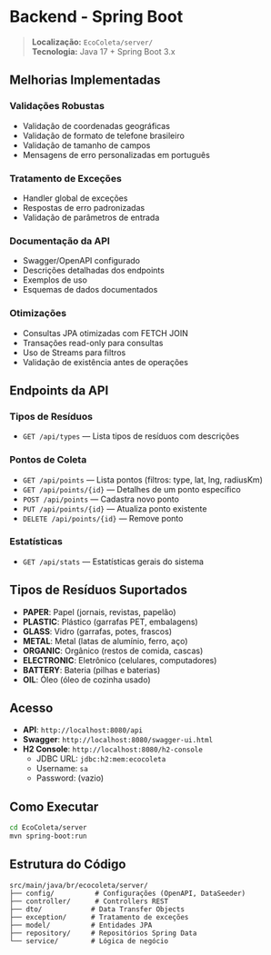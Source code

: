 # Backend - Spring Boot

> **Localização:** `EcoColeta/server/`  
> **Tecnologia:** Java 17 + Spring Boot 3.x

## Melhorias Implementadas

### Validações Robustas
- Validação de coordenadas geográficas
- Validação de formato de telefone brasileiro
- Validação de tamanho de campos
- Mensagens de erro personalizadas em português

### Tratamento de Exceções
- Handler global de exceções
- Respostas de erro padronizadas
- Validação de parâmetros de entrada

### Documentação da API
- Swagger/OpenAPI configurado
- Descrições detalhadas dos endpoints
- Exemplos de uso
- Esquemas de dados documentados

### Otimizações
- Consultas JPA otimizadas com FETCH JOIN
- Transações read-only para consultas
- Uso de Streams para filtros
- Validação de existência antes de operações

## Endpoints da API

### Tipos de Resíduos
- `GET /api/types` — Lista tipos de resíduos com descrições

### Pontos de Coleta
- `GET /api/points` — Lista pontos (filtros: type, lat, lng, radiusKm)
- `GET /api/points/{id}` — Detalhes de um ponto específico
- `POST /api/points` — Cadastra novo ponto
- `PUT /api/points/{id}` — Atualiza ponto existente
- `DELETE /api/points/{id}` — Remove ponto

### Estatísticas
- `GET /api/stats` — Estatísticas gerais do sistema

## Tipos de Resíduos Suportados
- **PAPER**: Papel (jornais, revistas, papelão)
- **PLASTIC**: Plástico (garrafas PET, embalagens)
- **GLASS**: Vidro (garrafas, potes, frascos)
- **METAL**: Metal (latas de alumínio, ferro, aço)
- **ORGANIC**: Orgânico (restos de comida, cascas)
- **ELECTRONIC**: Eletrônico (celulares, computadores)
- **BATTERY**: Bateria (pilhas e baterias)
- **OIL**: Óleo (óleo de cozinha usado)

## Acesso
- **API**: `http://localhost:8080/api`
- **Swagger**: `http://localhost:8080/swagger-ui.html`
- **H2 Console**: `http://localhost:8080/h2-console`
  - JDBC URL: `jdbc:h2:mem:ecocoleta`
  - Username: `sa`
  - Password: (vazio)

## Como Executar

```bash
cd EcoColeta/server
mvn spring-boot:run
```

## Estrutura do Código

```
src/main/java/br/ecocoleta/server/
├── config/          # Configurações (OpenAPI, DataSeeder)
├── controller/      # Controllers REST
├── dto/            # Data Transfer Objects
├── exception/      # Tratamento de exceções
├── model/          # Entidades JPA
├── repository/     # Repositórios Spring Data
└── service/        # Lógica de negócio
```
